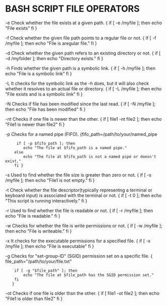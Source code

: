 # BASH SCRIPT FILE OPERATORS

-e  Check whether the file exists at a given path.
        { if [ -e /myfile ]; then
            echo "File exists"
          fi
        }

-f  Check whether the given file path points to a regular file or not.
        { if [ -f /myfile ]; then
            echo "File is aregular file."
          fi
        }

-d  Check whether the given path refers to an existing directory or not.
        { if [ -d /myfolder ]; then
            echo "Directory exists."
          fi
        }

-h  Finds whether the given path is a symbolic link.
        { if [ -h /myfile ]; then
            echo "File is a symbolic link"
          fi
        }

-L  It checks for the symbolic link as the -h does, but it will also check whether it resolves to an actual file or directory.
        { if [ -L /myfile ]; then
            echo "File exists and is a symbolic link"
          fi
        }

-N  Checks if file has been modified since the last read.
        { if [ -N /myfile ]; then
            echo "File has been modified"
          fi
        }

-nt  Checks if one file is newer than the other.
        { if [ file1 -nt file2 ]; then
            echo "File1 is newer than file2"
          fi
        }

-p  Checks for a named pipe (FIFO).
        {fifo_path=/path/to/your/named_pipe

         if [ -p $fifo_path ]; then
            echo "The file at $fifo_path is a named pipe."
        else
            echo "The file at $fifo_path is not a named pipe or doesn't exist."
        fi }

-s  Used to find whether the file size is greater than zero or not.
        { if [ -s /myfile ]; then
            echo "File1 is not empty."
          fi
        }

-t  Check whether the file descriptor(typically representng a terminal or keyboard input) is associated with the terminal or not.
        { if [ -t 0 ]; then
            echo "This script is running interactively."
          fi
        }

-r  Used to find whether the file is readable or not.
        { if [ -r /myfile ]; then
            echo "File is readable."
          fi
        }

-w  Checks for whether the file is write permissions or not.
        { if [ -w /myfile ]; then
            echo "File is writeable."
          fi
        }

-x  It checks for the executable permissions for a specified file.
        { if [ -x /myfile ]; then
            echo "File is executable"
          fi
        }

-g  Checks for "set-group-ID" (SGID) permission set on a specific file.
       { file_path="/path/to/your/file.txt"

        if [ -g "$file_path" ]; then
            echo "The file at $file_path has the SGID permission set."
        fi
       }

-ot Checks if one file is older thsn the other.
        { if [ file1 -ot file2 ]; then
            echo "File1 is older than file2"
          fi
        }